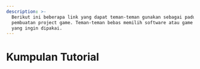 ```yaml
---
description: >-
  Berikut ini beberapa link yang dapat teman-teman gunakan sebagai paduan dalam
  pembuatan project game. Teman-teman bebas memilih software atau game engine
  yang ingin dipakai.
---
```


# Kumpulan Tutorial


